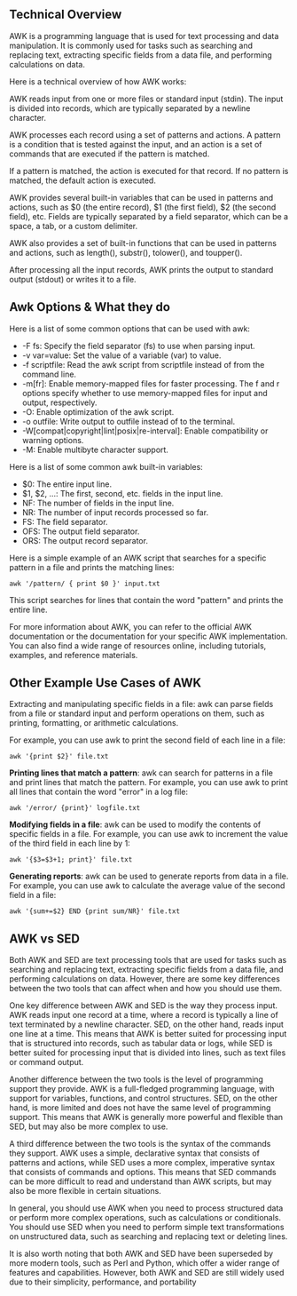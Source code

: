 ## Technical Overview
AWK is a programming language that is used for text processing and data manipulation. It is commonly used for tasks such as searching and replacing text, extracting specific fields from a data file, and performing calculations on data.

Here is a technical overview of how AWK works:

AWK reads input from one or more files or standard input (stdin). The input is divided into records, which are typically separated by a newline character.

AWK processes each record using a set of patterns and actions. A pattern is a condition that is tested against the input, and an action is a set of commands that are executed if the pattern is matched.

If a pattern is matched, the action is executed for that record. If no pattern is matched, the default action is executed.

AWK provides several built-in variables that can be used in patterns and actions, such as $0 (the entire record), $1 (the first field), $2 (the second field), etc. Fields are typically separated by a field separator, which can be a space, a tab, or a custom delimiter.

AWK also provides a set of built-in functions that can be used in patterns and actions, such as length(), substr(), tolower(), and toupper().

After processing all the input records, AWK prints the output to standard output (stdout) or writes it to a file.

## Awk Options & What they do

Here is a list of some common options that can be used with awk:

- -F fs: Specify the field separator (fs) to use when parsing input.
- -v var=value: Set the value of a variable (var) to value.
- -f scriptfile: Read the awk script from scriptfile instead of from the command line.
- -m[fr]: Enable memory-mapped files for faster processing. The f and r options specify whether to use memory-mapped files for input and output, respectively.
- -O: Enable optimization of the awk script.
- -o outfile: Write output to outfile instead of to the terminal.
- -W[compat|copyright|lint|posix|re-interval]: Enable compatibility or warning options.
- -M: Enable multibyte character support.

Here is a list of some common awk built-in variables:

- $0: The entire input line.
- $1, $2, ...: The first, second, etc. fields in the input line.
- NF: The number of fields in the input line.
- NR: The number of input records processed so far.
- FS: The field separator.
- OFS: The output field separator.
- ORS: The output record separator.

Here is a simple example of an AWK script that searches for a specific pattern in a file and prints the matching lines:

```
awk '/pattern/ { print $0 }' input.txt
```

This script searches for lines that contain the word "pattern" and prints the entire line.

For more information about AWK, you can refer to the official AWK documentation or the documentation for your specific AWK implementation. You can also find a wide range of resources online, including tutorials, examples, and reference materials.

## Other Example Use Cases of AWK

Extracting and manipulating specific fields in a file: awk can parse fields from a file or standard input and perform operations on them, such as printing, formatting, or arithmetic calculations. 

For example, you can use awk to print the second field of each line in a file:

```
awk '{print $2}' file.txt
```

**Printing lines that match a pattern**: 
awk can search for patterns in a file and print lines that match the pattern. For example, you can use awk to print all lines that contain the word "error" in a log file:

```
awk '/error/ {print}' logfile.txt
```

**Modifying fields in a file**: 
awk can be used to modify the contents of specific fields in a file. For example, you can use awk to increment the value of the third field in each line by 1:

```
awk '{$3=$3+1; print}' file.txt
```

**Generating reports**: awk can be used to generate reports from data in a file. For example, you can use awk to calculate the average value of the second field in a file:

```
awk '{sum+=$2} END {print sum/NR}' file.txt
```

## AWK vs SED
Both AWK and SED are text processing tools that are used for tasks such as searching and replacing text, extracting specific fields from a data file, and performing calculations on data. However, there are some key differences between the two tools that can affect when and how you should use them.

One key difference between AWK and SED is the way they process input. AWK reads input one record at a time, where a record is typically a line of text terminated by a newline character. SED, on the other hand, reads input one line at a time. This means that AWK is better suited for processing input that is structured into records, such as tabular data or logs, while SED is better suited for processing input that is divided into lines, such as text files or command output.

Another difference between the two tools is the level of programming support they provide. AWK is a full-fledged programming language, with support for variables, functions, and control structures. SED, on the other hand, is more limited and does not have the same level of programming support. This means that AWK is generally more powerful and flexible than SED, but may also be more complex to use.

A third difference between the two tools is the syntax of the commands they support. AWK uses a simple, declarative syntax that consists of patterns and actions, while SED uses a more complex, imperative syntax that consists of commands and options. This means that SED commands can be more difficult to read and understand than AWK scripts, but may also be more flexible in certain situations.

In general, you should use AWK when you need to process structured data or perform more complex operations, such as calculations or conditionals. You should use SED when you need to perform simple text transformations on unstructured data, such as searching and replacing text or deleting lines.

It is also worth noting that both AWK and SED have been superseded by more modern tools, such as Perl and Python, which offer a wider range of features and capabilities. However, both AWK and SED are still widely used due to their simplicity, performance, and portability
